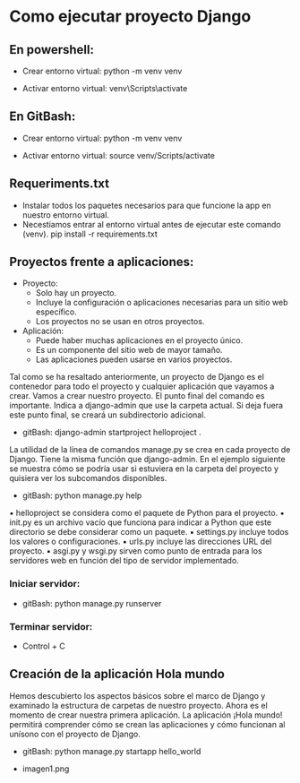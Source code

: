 # Como ejecutar proyecto Django

## En powershell: 
- Crear entorno virtual:
python -m venv venv

- Activar entorno virtual:
venv\Scripts\activate

## En GitBash:
- Crear entorno virtual:
python -m venv venv

- Activar entorno virtual:
source venv/Scripts/activate


## Requeriments.txt
- Instalar todos los paquetes necesarios para que funcione la app en nuestro entorno virtual.
- Necestiamos entrar al entorno virtual antes de ejecutar este comando (venv).
pip install -r requirements.txt


## Proyectos frente a aplicaciones:
- Proyecto: 
    - Solo hay un proyecto.
    - Incluye la configuración o aplicaciones necesarias para un sitio web específico.
    - Los proyectos no se usan en otros proyectos.
- Aplicación:
    - Puede haber muchas aplicaciones en el proyecto único.
    - Es un componente del sitio web de mayor tamaño.
    - Las aplicaciones pueden usarse en varios proyectos.


Tal como se ha resaltado anteriormente, un proyecto de Django es el contenedor para todo el proyecto y cualquier aplicación que vayamos a crear. Vamos a crear nuestro proyecto. El punto final del comando es importante. Indica a django-admin que use la carpeta actual. Si deja fuera este punto final, se creará un subdirectorio adicional.

- gitBash: django-admin startproject helloproject .
    
La utilidad de la línea de comandos manage.py se crea en cada proyecto de Django. Tiene la misma función que django-admin. En el ejemplo siguiente se muestra cómo se podría usar si estuviera en la carpeta del proyecto y quisiera ver los subcomandos disponibles.

- gitBash: python manage.py help

▪ helloproject se considera como el paquete de Python para el proyecto.
▪ init.py es un archivo vacío que funciona para indicar a Python que este directorio se debe considerar como un paquete.
▪ settings.py incluye todos los valores o configuraciones.
▪ urls.py incluye las direcciones URL del proyecto.
▪ asgi.py y wsgi.py sirven como punto de entrada para los servidores web en función del tipo de servidor implementado.

### Iniciar servidor:
- gitBash: python manage.py runserver
### Terminar servidor:
- Control + C


## Creación de la aplicación Hola mundo

Hemos descubierto los aspectos básicos sobre el marco de Django y examinado la estructura de carpetas de nuestro proyecto. Ahora es el momento de crear nuestra primera aplicación. La aplicación ¡Hola mundo! permitirá comprender cómo se crean las aplicaciones y cómo funcionan al unísono con el proyecto de Django.

- gitBash: python manage.py startapp hello_world

- imagen1.png

